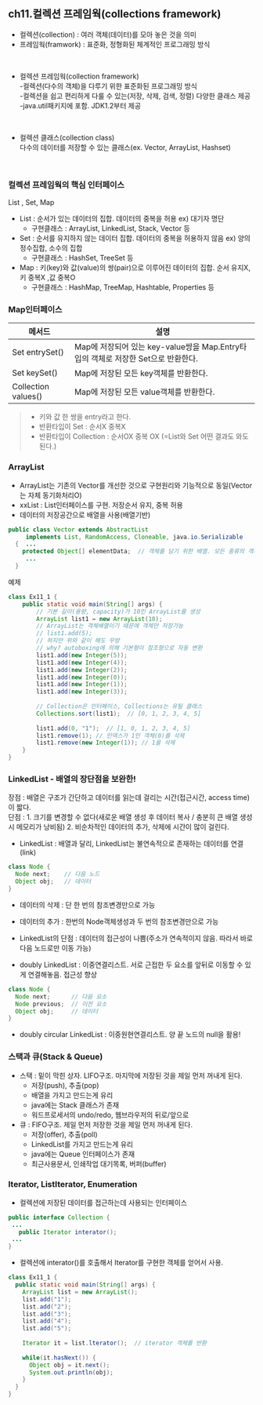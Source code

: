 ## ch11.컬렉션 프레임웍(collections framework)
- 컬렉션(collection) : 여러 객체(데이터)를 모아 놓은 것을 의미
- 프레임웍(framwork) : 표준화, 정형화된 체계적인 프로그래밍 방식
<br>
 
- 컬렉션 프레임웍(collection framework)     
-컬렉션(다수의 객체)을 다루기 위한 표준화된 프로그래밍 방식    
-컬렉션을 쉽고 편리하게 다룰 수 있는(저장, 삭제, 검색, 정렬) 다양한 클래스 제공    
-java.util패키지에 포함. JDK1.2부터 제공     
<br>

 - 컬렉션 클래스(collection class)    
다수의 데이터를 저장할 수 있는 클래스(ex. Vector, ArrayList, Hashset)    
<br>

### 컬렉션 프레임웍의 핵심 인터페이스
List , Set, Map      
- List : 순서가 있는 데이터의 집합. 데이터의 중복을 허용 ex) 대기자 명단
  - 구현클래스 : ArrayList, LinkedList, Stack, Vector 등         
- Set : 순서를 유지하지 않는 데이터 집합. 데이터의 중복을 허용하지 않음 ex) 양의 정수집합, 소수의 집합    
  - 구현클래스 : HashSet, TreeSet 등     
- Map : 키(key)와 값(value)의 쌍(pair)으로 이루어진 데이터의 집합. 순서 유지X, 키 중복X ,값 중복O    
  - 구현클래스 : HashMap, TreeMap, Hashtable, Properties 등     

### Map인터페이스
|메서드|설명|
|------|---------------|
|Set entrySet()|Map에 저장되어 있는 key-value쌍을 Map.Entry타입의 객체로 저장한 Set으로 반환한다.|
|Set keySet()|Map에 저장된 모든 key객체를 반환한다.|
|Collection values()|Map에 저장된 모든 value객체를 반환한다.|    
> - 키와 값 한 쌍을 entry라고 한다.     
> - 반환타입이 Set : 순서X 중복X      
> - 반환타입이 Collection : 순서OX 중복 OX (=List와 Set 어떤 결과도 와도 된다.)   

### ArrayList
- ArrayList는 기존의 Vector를 개선한 것으로 구현원리와 기능적으로 동일(Vector는 자체 동기화처리O)    
- xxList : List인터페이스를 구현. 저장순서 유지, 중복 허용    
- 데이터의 저장공간으로 배열을 사용(배열기반)
```java
public class Vector extends AbstractList
     implements List, RandomAccess, Cloneable, java.io.Serializable
  {  ...
    protected Object[] elementData;  // 객체를 담기 위한 배열. 모든 종류의 객체 저장 가능 feat.다형성
     ...
  }
```
예제
```java
class Ex11_1 {
    public static void main(String[] args) {
        // 기본 길이(용량, capacity)가 10인 ArrayList를 생성
        ArrayList list1 = new ArrayList(10);
        // ArrayList는 객체배열이기 때문에 객체만 저장가능
        // list1.add(5);
        // 하지만 위와 같이 해도 무방 
        // why? autoboxing에 의해 기본형이 참조형으로 자동 변환
        list1.add(new Integer(5));
        list1.add(new Integer(4));
        list1.add(new Integer(2));
        list1.add(new Integer(0));
        list1.add(new Integer(1));
        list1.add(new Integer(3));
        
        // Collection은 인터페이스, Collections는 유틸 클래스
        Collections.sort(list1);  // [0, 1, 2, 3, 4, 5]
        
        list1.add(0, "1");  // [1, 0, 1, 2, 3, 4, 5]
        list1.remove(1); // 인덱스가 1인 객체(0)를 삭제
        list1.remove(new Integer(1)); // 1을 삭제
    }
}
```
### LinkedList - 배열의 장단점을 보완한!
장점 : 배열은 구조가 간단하고 데이터를 읽는데 걸리는 시간(접근시간, access time)이 짧다.     
단점 : 1. 크기를 변경할 수 없다(새로운 배열 생성 후 데이터 복사 / 충분히 큰 배열 생성시 메모리가 낭비됨) 2. 비순차적인 데이터의 추가, 삭제에 시간이 많이 걸린다.     

- LinkedList : 배열과 달리, LinkedList는 불연속적으로 존재하는 데이터를 연결(link)
 ```java
 class Node {
   Node next;    // 다음 노드
   Object obj;   // 데이터
 }
 ```    
  - 데이터의 삭제 : 단 한 번의 참조변경만으로 가능
  - 데이터의 추가 : 한번의 Node객체생성과 두 번의 참조변경만으로 가능

- LinkedList의 단점 : 데이터의 접근성이 나쁨(주소가 연속적이지 않음. 따라서 바로 다음 노드로만 이동 가능)      

- doubly LinkedList : 이중연결리스트. 서로 근접한 두 요소를 앞뒤로 이동할 수 있게 연결해놓음. 접근성 향상    
```java
class Node {
  Node next;      // 다음 요소
  Node previous;  // 이전 요소
  Object obj;     // 데이터
}
```
- doubly circular LinkedList : 이중원현연결리스트. 양 끝 노드의 null을 활용!      

### 스택과 큐(Stack & Queue)
- 스택 : 밑이 막힌 상자. LIFO구조. 마지막에 저장된 것을 제일 먼저 꺼내게 된다.
  - 저장(push), 추출(pop)
  - 배열을 가지고 만드는게 유리
  - java에는 Stack 클래스가 존재
  - 워드프로세서의 undo/redo, 웹브라우저의 뒤로/앞으로
- 큐 : FIFO구조. 제일 먼저 저장한 것을 제일 먼저 꺼내게 된다.
  - 저장(offer), 추출(poll)
  - LinkedList를 가지고 만드는게 유리
  - java에는 Queue 인터페이스가 존재    
  - 최근사용문서, 인쇄작업 대기목록, 버퍼(buffer)

### Iterator, ListIterator, Enumeration
- 컬렉션에 저장된 데이터를 접근하는데 사용되는 인터페이스   
```java
public interface Collection {
 ...
   public Iterator interator();
 ...
}
```
- 컬렉션에 interator()를 호출해서 Iterator를 구현한 객체를 얻어서 사용.
```java
class Ex11_1 {
  public static void main(String[] args) {
    ArrayList list = new ArrayList();
    list.add("1");
    list.add("2");
    list.add("3");
    list.add("4");
    list.add("5");
    
    Iterator it = list.lterator();  // iterator 객체를 반환
    
    while(it.hasNext()) {
      Object obj = it.next();
      System.out.println(obj);
    }
  }
}
```



 

